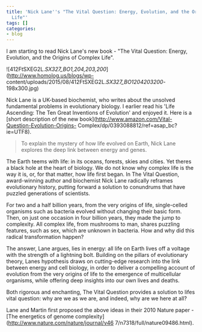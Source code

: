 ```yaml
---
title: 'Nick Lane''s "The Vital Question: Energy, Evolution, and the Origins of Complex
  Life"'
tags: []
categories:
- blog
---
```

I am starting to read Nick Lane's new book - "The Vital Question: Energy,
Evolution, and the Origins of Complex Life".
<!--more-->

![412FtSXEG2L._SX327_BO1,204,203,200_](http://www.homolog.us/blogs/wp-
content/uploads/2015/08/412FtSXEG2L._SX327_BO1204203200_-198x300.jpg)

Nick Lane is a UK-based biochemist, who writes about the unsolved fundamental
problems in evolutionary biology. I earlier read his 'Life Ascending: The Ten
Great Inventions of Evolution' and enjoyed it. Here is a [short description of
the new book](http://www.amazon.com/Vital-Question-Evolution-Origins-
Complex/dp/0393088812/ref=asap_bc?ie=UTF8).

> To explain the mystery of how life evolved on Earth, Nick Lane explores the
deep link between energy and genes.

The Earth teems with life: in its oceans, forests, skies and cities. Yet
theres a black hole at the heart of biology. We do not know why complex life
is the way it is, or, for that matter, how life first began. In The Vital
Question, award-winning author and biochemist Nick Lane radically reframes
evolutionary history, putting forward a solution to conundrums that have
puzzled generations of scientists.

For two and a half billion years, from the very origins of life, single-celled
organisms such as bacteria evolved without changing their basic form. Then, on
just one occasion in four billion years, they made the jump to complexity. All
complex life, from mushrooms to man, shares puzzling features, such as sex,
which are unknown in bacteria. How and why did this radical transformation
happen?

The answer, Lane argues, lies in energy: all life on Earth lives off a voltage
with the strength of a lightning bolt. Building on the pillars of evolutionary
theory, Lanes hypothesis draws on cutting-edge research into the link between
energy and cell biology, in order to deliver a compelling account of evolution
from the very origins of life to the emergence of multicellular organisms,
while offering deep insights into our own lives and deaths.

Both rigorous and enchanting, The Vital Question provides a solution to lifes
vital question: why are we as we are, and indeed, why are we here at all?

Lane and Martin first proposed the above ideas in their 2010 Nature paper -
[The energetics of genome complexity](http://www.nature.com/nature/journal/v46
7/n7318/full/nature09486.html).

